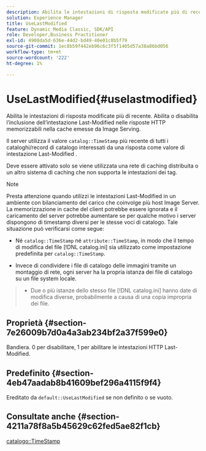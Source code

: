 ```yaml
---
description: Abilita le intestazioni di risposta modificate più di recente. Abilita o disabilita l’inclusione dell’intestazione Last-Modified nelle risposte HTTP memorizzabili nella cache emesse da Image Serving.
solution: Experience Manager
title: UseLastModified
feature: Dynamic Media Classic, SDK/API
role: Developer,Business Practitioner
exl-id: 4908da5d-636e-44d2-bd49-40e01c8b5f79
source-git-commit: 1ec8b59f442eb96c6c3f5f1405d57a38a86bd056
workflow-type: tm+mt
source-wordcount: '222'
ht-degree: 1%

---
```


# UseLastModified{#uselastmodified}

Abilita le intestazioni di risposta modificate più di recente. Abilita o disabilita l’inclusione dell’intestazione Last-Modified nelle risposte HTTP memorizzabili nella cache emesse da Image Serving.

Il server utilizza il valore `catalog::TimeStamp` più recente di tutti i cataloghi/record di catalogo interessati da una risposta come valore di intestazione Last-Modified .

Deve essere attivato solo se viene utilizzata una rete di caching distribuita o un altro sistema di caching che non supporta le intestazioni dei tag.

>[!NOTE]
>
>Presta attenzione quando utilizzi le intestazioni Last-Modified in un ambiente con bilanciamento del carico che coinvolge più host Image Server. La memorizzazione in cache del client potrebbe essere ignorata e il caricamento del server potrebbe aumentare se per qualche motivo i server dispongono di timestamp diversi per le stesse voci di catalogo. Tale situazione può verificarsi come segue:
>
>* Né `catalog::TimeStamp` né `attribute::TimeStamp`, in modo che il tempo di modifica del file [!DNL catalog.ini] sia utilizzato come impostazione predefinita per `catalog::TimeStamp`.
   >
   >
* Invece di condividere i file di catalogo delle immagini tramite un montaggio di rete, ogni server ha la propria istanza dei file di catalogo su un file system locale.
>* Due o più istanze dello stesso file [!DNL catalog.ini] hanno date di modifica diverse, probabilmente a causa di una copia impropria dei file.

>



## Proprietà {#section-7e26009b7d0a4a3ab234bf2a37f599e0}

Bandiera. 0 per disabilitare, 1 per abilitare le intestazioni HTTP Last-Modified.

## Predefinito {#section-4eb47aadab8b41609bef296a4115f9f4}

Ereditato da `default::UseLastModified` se non definito o se vuoto.

## Consultate anche {#section-4211a78f8a5b45629c62fed5ae82f1cb}

[catalogo::TimeStamp](../../../../../is-api/image-catalog/image-serving-api-ref/c-image-catalog-reference/c-image-svg-data-reference/c-image-data-reference/r-timestamp-cat.md#reference-59a27b72f4cb4a53a3baba83214c4ded)
